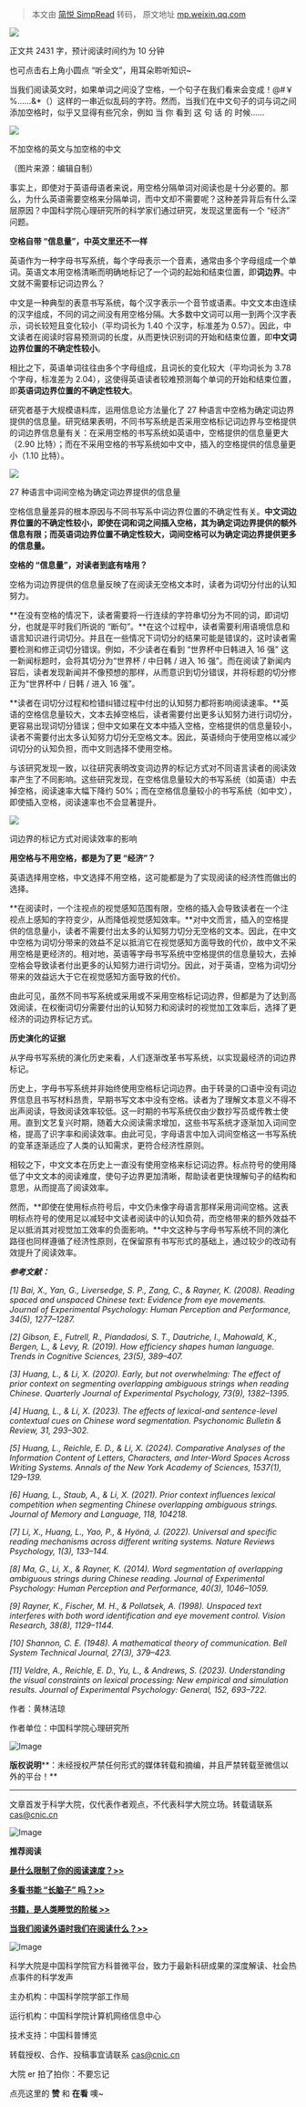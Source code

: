 > 本文由 [简悦 SimpRead](http://ksria.com/simpread/) 转码， 原文地址 [mp.weixin.qq.com](https://mp.weixin.qq.com/s/AL66AhcLjGbyEnbNvyJ2FA)

![](https://mmbiz.qpic.cn/mmbiz_gif/dhIUoaayW822Rct0icVicllzwNicEjyYrBicHwntyriadZBE2INTawdFw5x1CNuShXBXWSsdXySibXmpjZJ5bGd0oicGA/640?wx_fmt=gif&wxfrom=5&wx_lazy=1)

正文共 2431 字，预计阅读时间约为 10 分钟

也可点击右上角小圆点 “听全文”，用耳朵聆听知识~

当我们阅读英文时，如果单词之间没了空格，一个句子在我们看来会变成！@#￥%……&*（）这样的一串近似乱码的字符。然而，当我们在中文句子的词与词之间添加空格时，似乎又显得有些冗余，例如 当 你 看到 这 句 话 的 时候……  

![](https://mmbiz.qpic.cn/mmbiz_jpg/dhIUoaayW82MjeCRBMy2WPewF0AlJT6cD2PTV3UhaKY2AiblC9AMT3ayNPy0ibPx546j61TtYhibhgib6AYUibTIibnw/640?wx_fmt=jpeg)

不加空格的英文与加空格的中文

（图片来源：编辑自制）

  

事实上，即使对于英语母语者来说，用空格分隔单词对阅读也是十分必要的。那么，为什么英语需要空格来分隔单词，而中文却不需要呢？这种差异背后有什么深层原因？中国科学院心理研究所的科学家们通过研究，发现这里面有一个 “经济” 问题。  

**空格自带 “信息量”，中英文里还不一样**

英语作为一种字母书写系统，每个字母表示一个音素，通常由多个字母组成一个单词。英语文本用空格清晰而明确地标记了一个词的起始和结束位置，即**词边界**。中文就不需要标记词边界么？

中文是一种典型的表意书写系统，每个汉字表示一个音节或语素。中文文本由连续的汉字组成，不同的词之间没有用空格分隔。大多数中文词可以用一到两个汉字表示，词长较短且变化较小（平均词长为 1.40 个汉字，标准差为 0.57）。因此，中文读者在阅读时容易预测词的长度，从而更快识别词的开始和结束位置，即**中文词边界位置的不确定性较小**。

相比之下，英语单词往往由多个字母组成，且词长的变化较大（平均词长为 3.78 个字母，标准差为 2.04），这使得英语读者较难预测每个单词的开始和结束位置，即**英语词边界位置的不确定性较大**。

研究者基于大规模语料库，运用信息论方法量化了 27 种语言中空格为确定词边界提供的信息量。研究结果表明，不同书写系统是否采用空格标记词边界与空格提供的词边界信息量有关：在采用空格的书写系统如英语中，空格提供的信息量更大（2.90 比特）；而在不采用空格的书写系统如中文中，插入的空格提供的信息量更小（1.10 比特）。

![](https://mmbiz.qpic.cn/mmbiz_png/dhIUoaayW82MjeCRBMy2WPewF0AlJT6cCNrCGubdunqia41icKpZHpeSuJaF24iapuYBIUETUPO6jx4BHLwFUXIgw/640?wx_fmt=png&from=appmsg)

27 种语言中词间空格为确定词边界提供的信息量  

空格信息量差异的根本原因与不同书写系中词边界位置的不确定性有关。**中文词边界位置的不确定性较小，即使在词和词之间插入空格，其为确定词边界提供的额外信息有限；而英语词边界位置不确定性较大，词间空格可以为确定词边界提供更多的信息量。**

**空格的 “信息量”，对读者到底有啥用？**

空格为词边界提供的信息量反映了在阅读无空格文本时，读者为词切分付出的认知努力。

**在没有空格的情况下，读者需要将一行连续的字符串切分为不同的词，即词切分，也就是平时我们所说的 “断句”。**在这个过程中，读者需要利用语境信息和语言知识进行词切分。并且在一些情况下词切分的结果可能是错误的，这时读者需要检测和修正词切分错误。例如，不少读者在看到 “世界杯中日韩进入 16 强” 这一新闻标题时，会将其切分为“世界杯 / 中日韩 / 进入 16 强”。而在阅读了新闻内容后，读者发现新闻并不像预想的那样，从而意识到切分错误，并将标题的切分修正为“世界杯中 / 日韩 / 进入 16 强”。   

**读者在词切分过程和检错纠错过程中付出的认知努力都将影响阅读速率。**英语的空格信息量较大，文本去掉空格后，读者需要付出更多认知努力进行词切分，更容易出现词切分错误；但中文如果在文本中插入空格，空格提供的信息量较小，读者不需要付出太多认知努力切分无空格文本。因此，英语倾向于使用空格以减少词切分的认知负担，而中文则选择不使用空格。

与该研究发现一致，以往研究表明改变词边界的标记方式对不同语言读者的阅读效率产生了不同影响。这些研究发现，在空格信息量较大的书写系统（如英语）中去掉空格，阅读速率大幅下降约 50%；而在空格信息量较小的书写系统（如中文），即使插入空格，阅读速率也不会显著提升。

![](https://mmbiz.qpic.cn/mmbiz_png/dhIUoaayW82MjeCRBMy2WPewF0AlJT6cfUFjypicorhicuOhfvMCkicooz7RfM736OzEEAUG125FwaSVjllkwZklQ/640?wx_fmt=png&from=appmsg)

词边界的标记方式对阅读效率的影响

**用空格与不用空格，都是为了更 “经济”？**

英语选择用空格，中文选择不用空格，这可能都是为了实现阅读的经济性而做出的选择。

**在阅读时，一个注视点的视觉感知范围有限，空格的插入会导致读者在一个注视点上感知的字符变少，从而降低视觉感知效率。**对中文而言，插入的空格提供的信息量小，读者不需要付出太多的认知努力切分无空格的文本。因此，在中文中空格为词切分带来的效益不足以抵消它在视觉感知方面导致的代价，故中文不采用空格是更经济的。相对地，英语等字母书写系统中空格提供的信息量较大，去掉空格会导致读者付出更多的认知努力进行词切分。因此，对于英语，空格为词切分带来的效益远大于它在视觉感知方面导致的代价。

由此可见，虽然不同书写系统或采用或不采用空格标记词边界，但都是为了达到高效阅读，在权衡词切分需要付出的认知努力和阅读时的视觉加工效率后，选择了更经济的词边界标记方式。

**历史演化的证据**

从字母书写系统的演化历史来看，人们逐渐改革书写系统，以实现最经济的词边界标记。

历史上，字母书写系统并非始终使用空格标记词边界。由于转录的口语中没有词边界信息且书写材料昂贵，早期书写文本中没有空格。读者为了理解文本意义不得不出声阅读，导致阅读效率较低。这一时期的书写系统仅由少数抄写员或传教士使用。直到文艺复兴时期，随着大众阅读需求增加，这些书写系统才逐渐加入词间空格，提高了识字率和阅读效率。由此可见，字母语言中加入词间空格这一书写系统的变革逐渐适应了人类的认知需求，更符合经济性原则。

相较之下，中文文本在历史上一直没有使用空格来标记词边界。标点符号的使用降低了中文文本的阅读难度，使句子边界更加清晰，帮助读者更快理解句子的结构和意思，从而提高了阅读效率。

然而，**即使在使用标点符号后，中文仍未像字母语言那样采用词间空格。这表明标点符号的使用足以减轻中文读者阅读中的认知负荷，而空格带来的额外效益不足以抵消其对视觉加工效率的负面影响。**中文这种与字母书写系统不同的演化路径也同样遵循了经济性原则，在保留原有书写形式的基础上，通过较少的改动有效提升了阅读效率。

**_参考文献：_**

_[1] Bai, X., Yan, G., Liversedge, S. P., Zang, C., & Rayner, K. (2008). Reading spaced and unspaced Chinese text: Evidence from eye movements. Journal of Experimental Psychology: Human Perception and Performance, 34(5), 1277–1287._

_[2] Gibson, E., Futrell, R., Piandadosi, S. T., Dautriche, I., Mahowald, K., Bergen, L., & Levy, R. (2019). How efficiency shapes human language. Trends in Cognitive Sciences, 23(5), 389–407._

_[3] Huang, L., & Li, X. (2020). Early, but not overwhelming: The effect of prior context on segmenting overlapping ambiguous strings when reading Chinese. Quarterly Journal of Experimental Psychology, 73(9), 1382–1395._

_[4] Huang, L., & Li, X. (2023). The effects of lexical-and sentence-level contextual cues on Chinese word segmentation. Psychonomic Bulletin & Review, 31, 293–302._

_[5] Huang, L., Reichle, E. D., & Li, X. (2024). Comparative Analyses of the Information Content of Letters, Characters, and Inter-Word Spaces Across Writing Systems. Annals of the New York Academy of Sciences, 1537(1), 129–139._

_[6] Huang, L., Staub, A., & Li, X. (2021). Prior context influences lexical competition when segmenting Chinese overlapping ambiguous strings. Journal of Memory and Language, 118, 104218._

_[7] Li, X., Huang, L., Yao, P., & Hyönä, J. (2022). Universal and specific reading mechanisms across different writing systems. Nature Reviews Psychology, 1(3), 133–144._

_[8] Ma, G., Li, X., & Rayner, K. (2014). Word segmentation of overlapping ambiguous strings during Chinese reading. Journal of Experimental Psychology: Human Perception and Performance, 40(3), 1046–1059._

_[9] Rayner, K., Fischer, M. H., & Pollatsek, A. (1998). Unspaced text interferes with both word identification and eye movement control. Vision Research, 38(8), 1129–1144._

_[10] Shannon, C. E. (1948). A mathematical theory of communication. Bell System Technical Journal, 27(3), 379–423._

_[11] Veldre, A., Reichle, E. D., Yu, L., & Andrews, S. (2023). Understanding the visual constraints on lexical processing: New empirical and simulation results. Journal of Experimental Psychology: General, 152, 693–722._

作者：黄林洁琼

作者单位：中国科学院心理研究所

  

![Image](https://mmbiz.qpic.cn/mmbiz_gif/dhIUoaayW82zKJwLtebKLr2qJNFDU3qiaLCEfxr6Boh7iaOXFeFCzwRfRIFonib6l2GZyEuIIETJoYDJXnmMTdE0Q/640?wx_fmt=gif)  

**版权说明****：未经授权严禁任何形式的媒体转载和摘编，并且严禁转载至微信以外的平台！**

* * *

文章首发于科学大院，仅代表作者观点，不代表科学大院立场。转载请联系 cas@cnic.cn

![Image](https://mmbiz.qpic.cn/mmbiz_gif/dhIUoaayW83w4mEvmgM2jpIp4NGHbGcO5flq9icibvjhFcfuL6WLQqsfmaMzwTknLogYe1KOUS843BBXia7tzQia3A/640?wx_fmt=gif)

**推荐阅读**

[**是什么限制了你的阅读速度？>>**](http://mp.weixin.qq.com/s?__biz=MzI3MzE3OTI0Mw==&mid=2247492989&idx=1&sn=302705ad12aa66c21f0f840ccc7161a8&chksm=eb259279dc521b6f754ee5cf0fe825d6fa4392a2d6b8077ad2ddb2bdc1cb562ccfc8bdecaa5d&scene=21#wechat_redirect)

[**多看书能 “长脑子” 吗？>>**](http://mp.weixin.qq.com/s?__biz=MzI3MzE3OTI0Mw==&mid=2247549025&idx=1&sn=0dd813c4d224963ec70e817c344f4037&chksm=eb257765dc52fe7398e13ed502088d9bfa457c1e3dea7b299c8b5d3bfeed39c7b3af0c0d92d4&scene=21#wechat_redirect)

[**书籍，是人类睡觉的阶梯 >>**](http://mp.weixin.qq.com/s?__biz=MzI3MzE3OTI0Mw==&mid=2247566646&idx=1&sn=820629223a060984218542605c5a6975&chksm=eb24b232dc533b2400f3fb3d405b8e14fcbe3a6032398d2872e8d05ce948bb940fd3149bb7ef&scene=21#wechat_redirect)

[**当我们阅读外语时我们在阅读什么？>>**](http://mp.weixin.qq.com/s?__biz=MzI3MzE3OTI0Mw==&mid=2247486598&idx=1&sn=6ae001a1517e83ea8b7650fe6928f20f&chksm=eb267b82dc51f294fb2165a3baf24c68f82ac3151568cf11e079b1ff6be255b0900758845406&scene=21#wechat_redirect)

![Image](https://mmbiz.qpic.cn/mmbiz_png/dhIUoaayW818MoZiatdQ6GzazNlPVXrLMvn4icQDoZbr7jY2oD65qW8HYW4miaWviaOt4H6r9xhicOYb4W6XM0DZMYg/640?wx_fmt=png)  

科学大院是中国科学院官方科普微平台，致力于最新科研成果的深度解读、社会热点事件的科学发声

主办机构：中国科学院学部工作局

运行机构：中国科学院计算机网络信息中心

技术支持：中国科普博览

转载授权、合作、投稿事宜请联系 cas@cnic.cn

大院 er 拍了拍你：不要忘记 

点亮这里的 **赞** 和 **在看** 噢~